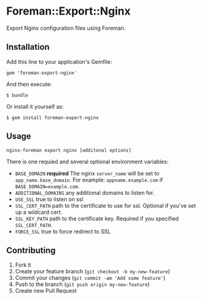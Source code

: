 # Foreman::Export::Nginx

Export Nginx configuration files using Foreman.

## Installation

Add this line to your application's Gemfile:

    gem 'foreman-export-nginx'

And then execute:

    $ bundle

Or install it yourself as:

    $ gem install foreman-export-nginx

## Usage

`nginx-foreman export nginx [additonal options]`

There is one requied and several optional environment variables:

* `BASE_DOMAIN` **required** The nginx `server_name` will be set to `app_name.base_domain`. For example: `appname.example.com` if `BASE_DOMAIN=example.com`.
* `ADDITIONAL_DOMAINS` any additional domains to listen for.
* `USE_SSL` true to listen on ssl
* `SSL_CERT_PATH` path to the certificate to use for ssl. Optional if you've set up a wildcard cert.
* `SSL_KEY_PATH` path to the certificate key. Required if you specified `SSL_CERT_PATH`.
* `FORCE_SSL` true to force redirect to SSL

## Contributing

1. Fork it
2. Create your feature branch (`git checkout -b my-new-feature`)
3. Commit your changes (`git commit -am 'Add some feature'`)
4. Push to the branch (`git push origin my-new-feature`)
5. Create new Pull Request

